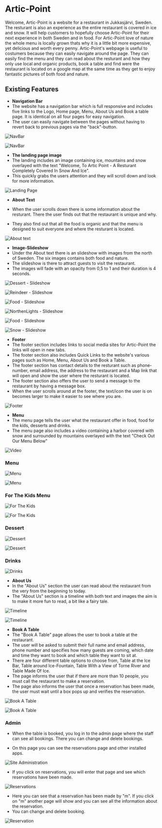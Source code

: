 # Artic-Point

Welcome,
Artic-Point is a website for a restaurant in Jukkasjärvi, Sweden. The resturant is also an experience as the entire restaurant is covered in ice and snow. It will help customers to hopefully choose Artic-Point for their next experience in both Sweden and in food. For Artic-Point love of nature the whole menu is locally grown thats why it is a little bit more expensive, yet delicious and worth every penny. Artic-Point's webpage is useful to costumers because they can easily navigate around the page. They can easily find the menu and they can read about the resturant and how they only use local and organic products, book a table and find were the restaurant is located on a google map at the same time as they get to enjoy fantastic pictures of both food and nature.

## Existing Features

- __Navigation Bar__
- The website has a navigation bar which is full responsive and includes five links to the Logo, Home page, Menu, About Us and Book a table page. It is identical on all four pages for easy navigation.
- The user can easily navigate between the pages without having to revert back to previous pages via the "back"-button.


![NavBar](https://github.com/matgus217/Artic-Point/assets/147818054/c041a7f9-5a3f-4d11-ac15-423b99858cc1)

![NavBar](https://github.com/matgus217/Artic-Point/assets/147818054/14e153cc-14bf-4cbf-8c53-bc45697be2b0)


- __The landing page image__
- The landing includes an image containing ice, mountains and snow overlayed with the text "Welcome, To Artic Point - A Resturant Completely Covered In Snow And Ice".
- This quickly grabs the users attention and they will scroll down and look for more information.

![Landing Page](https://github.com/matgus217/Artic-Point/assets/147818054/c54961c0-d0d8-481e-96eb-d9acc45dab9a)


- __About Text__

- When the user scrolls down there is some information about the resturant. There the user finds out that the restaurant is unique and why.
- They also find out that all the food is organic and that the menu is designed to suit everyone and where the resturant is located. 

![About text](https://github.com/matgus217/Artic-Point/assets/147818054/aac57d8e-c859-47cf-b10a-014deb058104)

- __Image-Slideshow__
- Under the About text there is an slideshow with images from the north of Sweden. The six images contains both food and nature.
- The slideshow is there to attract guests to visit the restaurant.
- The images will fade with an opacity from 0,5 to 1 and their duration is 4 seconds.


![Dessert - Slideshow](https://github.com/matgus217/Artic-Point/assets/147818054/8e83ecde-edd0-4e7a-b338-70c241976f5a)


![Reindeer - Slideshow](https://github.com/matgus217/Artic-Point/assets/147818054/bc746f81-7479-420d-9dd8-eec501a7ec58)

![Food - Slideshow](https://github.com/matgus217/Artic-Point/assets/147818054/c3998b3b-1ac2-45b1-aa85-70a71899f678)

![NorthenLights - Slideshow](https://github.com/matgus217/Artic-Point/assets/147818054/78cb972b-489f-4779-aa2d-0b9117621937)

![Food - Slideshow](https://github.com/matgus217/Artic-Point/assets/147818054/4d7f9187-eb93-48e7-aee5-5a2e9a1abc69)

![Snow - Slideshow](https://github.com/matgus217/Artic-Point/assets/147818054/bf4a73d9-d67f-4954-93c5-206766107834)

- __Footer__
- The footer section includes links to social media sites for Artic-Point the links will open in new tabs.
- The footer section also includes Quick Links to the website's various pages such as Home, Menu, About Us and Book a Table.
- The footer section has contact details to the resturant such as phone-number, email address, the address to the restaurant and a Map link that will open and show the user where the resturant is located.
- The footer section also offers the user to send a message to the restaurant by having a message box.
- When the user scrolls around at the footer, the text/icon the user is on becomes larger to make it easier to see where you are.

![Footer](https://github.com/matgus217/Artic-Point/assets/147818054/8bb0d3ea-b770-482e-98be-c46c5e2ff744)

- __Menu__
- The menu page tells the user what the restaurant offer in food, food for the kids, desserts and drinks.
- The menu page also includes a video containing a harbor covered with snow and surrounded by mountains overlayed with the text "Check Out Our Menu Below"

![Video](https://github.com/matgus217/Artic-Point/assets/147818054/1522c173-e0b4-4e19-965d-72fade2ee131)

### Menu

![Menu](https://github.com/matgus217/Artic-Point/assets/147818054/463aa146-f088-49fa-9841-eb153dff563f)

![Menu](https://github.com/matgus217/Artic-Point/assets/147818054/7ea64cd4-2127-455b-aaa6-bf5dac7aaf10)

### For The Kids Menu

![For The Kids](https://github.com/matgus217/Artic-Point/assets/147818054/c1c39c6a-81c3-4aad-9e6e-710e69042be2)

![For The Kids](https://github.com/matgus217/Artic-Point/assets/147818054/e1d04294-6317-45fc-b2ff-60112dd97063)

### Dessert

![Dessert](https://github.com/matgus217/Artic-Point/assets/147818054/abe51504-c324-426f-8313-fb22a5cdcf36)

![Dessert](https://github.com/matgus217/Artic-Point/assets/147818054/1a5ff408-88c9-4b5b-94be-cd4b609ee151)

### Drinks

![Drinks](https://github.com/matgus217/Artic-Point/assets/147818054/eb6f5fd2-ea96-4c01-93e9-2cdc522ff491)

- __About Us__
- In the "About Us" section the user can read about the restaurant from the very from the beginning to today.
- The "About Us" section is a timeline with both text and images the aim is to make it more fun to read, a bit like a fairy tale.

![Timeline](https://github.com/matgus217/Artic-Point/assets/147818054/afbd3e0e-dda6-46f6-983c-49d8940d4381)

![Timeline](https://github.com/matgus217/Artic-Point/assets/147818054/33746024-5a2b-488d-9642-fa4a8e4c24a2)

- __Book A Table__
- The "Book A Table" page allows the user to book a table at the restaurant.
- The user will be asked to submit their full name and email address, phone number and specifies how many guests are coming, which date and time they want to book and which table they want to sit at.
- There are four different table options to choose from, Table at the Ice Bar, Table around Ice-Fountain, Table With a View of Torne River and Table Made Of Ice.
- The page informs the user that if there are more than 10 people, you must call the restaurant to make a reservation.
- The page also informs the user that once a reservation has been made, the user must wait until a box pops up and verifies the reservation.

![Book A Table](https://github.com/matgus217/Artic-Point/assets/147818054/afe052ce-e7d1-40af-ab3b-cdc5169aa5f1)

![Book A Table](https://github.com/matgus217/Artic-Point/assets/147818054/f803a560-cf84-4b0e-a5cb-d9178be42297)

### Admin
- When the table is booked, you log in to the admin page where the staff can see all bookings. There you can change and delete bookings.

- On this page you can see the reservations page and other installed apps.

![Site Administration](https://github.com/matgus217/Artic-Point/assets/147818054/d338de8e-82eb-46aa-a9af-64a80e2ee825)

- If you click on reservations, you will enter that page and see which reservations have been made.

![Reservations](https://github.com/matgus217/Artic-Point/assets/147818054/4747050e-651a-48dc-aee6-c57fc24aa1b4)

- Here you can see that a reservation has been made by "m". If you click on "m" another page will show and you can see all the information about the reservation.
- You can change and delete booking.

![Reservation](https://github.com/matgus217/Artic-Point/assets/147818054/741b999c-f60b-4b0f-b854-012d606c24bf)

